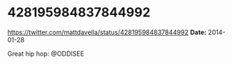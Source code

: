 # 428195984837844992
https://twitter.com/mattdavella/status/428195984837844992
**Date:** 2014-01-28

Great hip hop: @ODDISEE

